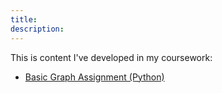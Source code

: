 ```yaml
---
title:
description:
---
```


This is content I've developed in my coursework:

- [Basic Graph Assignment (Python)](/Jupyter/index.md)
